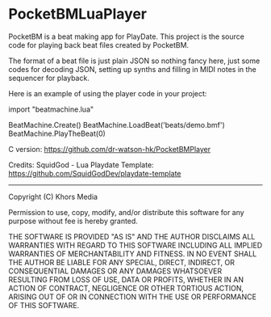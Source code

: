 # PocketBMLuaPlayer
 
PocketBM is a beat making app for PlayDate. This project is the source code for playing back beat files created by PocketBM.

The format of a beat file is just plain JSON so nothing fancy here, just some codes for decoding JSON, setting up synths and filling in MIDI notes in the sequencer for playback.

Here is an example of using the player code in your project:


import "beatmachine.lua"

BeatMachine.Create()
BeatMachine.LoadBeat('beats/demo.bmf')
BeatMachine.PlayTheBeat(0)


C version:
https://github.com/dr-watson-hk/PocketBMPlayer


Credits: 
SquidGod - Lua Playdate Template: https://github.com/SquidGodDev/playdate-template



--------------------------------------------------------------------------------
Copyright (C) Khors Media

Permission to use, copy, modify, and/or distribute this software for any
purpose without fee is hereby granted.

THE SOFTWARE IS PROVIDED "AS IS" AND THE AUTHOR DISCLAIMS ALL WARRANTIES WITH
REGARD TO THIS SOFTWARE INCLUDING ALL IMPLIED WARRANTIES OF MERCHANTABILITY AND
FITNESS. IN NO EVENT SHALL THE AUTHOR BE LIABLE FOR ANY SPECIAL, DIRECT,
INDIRECT, OR CONSEQUENTIAL DAMAGES OR ANY DAMAGES WHATSOEVER RESULTING FROM
LOSS OF USE, DATA OR PROFITS, WHETHER IN AN ACTION OF CONTRACT, NEGLIGENCE
OR OTHER TORTIOUS ACTION, ARISING OUT OF OR IN CONNECTION WITH THE USE OR
PERFORMANCE OF THIS SOFTWARE.
